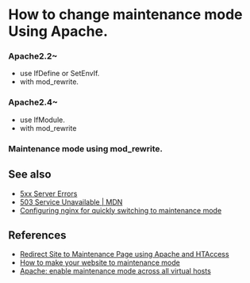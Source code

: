 # How to change maintenance mode Using Apache.

### Apache2.2~
- use IfDefine or SetEnvIf.
- with mod_rewrite.

### Apache2.4~
- use IfModule.
- with mod_rewrite

### Maintenance mode using mod_rewrite.

## See also
- [5xx Server Errors](https://en.wikipedia.org/wiki/List_of_HTTP_status_codes#5xx_Server_errors)
- [503 Service Unavailable | MDN](https://developer.mozilla.org/en-US/docs/Web/HTTP/Status/503)
- [Configuring nginx for quickly switching to maintenance mode](https://blog.devcloud.hosting/configuring-nginx-for-quickly-switching-to-maintenance-mode-e4136cf497f3)

## References
- [Redirect Site to Maintenance Page using Apache and HTAccess](https://www.shellhacks.com/redirect-site-maintenance-page-apache-htaccess/)
- [How to make your website to maintenance mode](https://gist.github.com/wataruoguchi/649963c3ee18640e0105)
- [Apache: enable maintenance mode across all virtual hosts](https://stackoverflow.com/questions/21709026/apache-enable-maintenance-mode-across-all-virtual-hosts)
